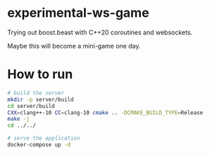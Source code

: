 # experimental-ws-game

Trying out boost.beast with C++20 coroutines and websockets.

Maybe this will become a mini-game one day.

# How to run

```bash
# build the server
mkdir -p server/build
cd server/build
CXX=clang++-10 CC=clang-10 cmake .. -DCMAKE_BUILD_TYPE=Release
make -j
cd ../../

# serve the application
docker-compose up -d
```
